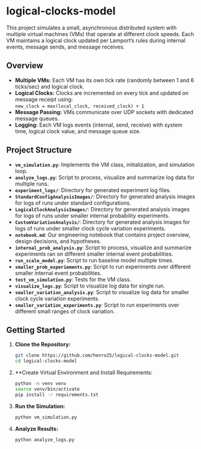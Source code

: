 # logical-clocks-model

This project simulates a small, asynchronous distributed system with multiple virtual machines (VMs) that operate at different clock speeds. Each VM maintains a logical clock updated per Lamport’s rules during internal events, message sends, and message receives.

## Overview

- **Multiple VMs:** Each VM has its own tick rate (randomly between 1 and 6 ticks/sec) and logical clock.
- **Logical Clocks:** Clocks are incremented on every tick and updated on message receipt using:  
  `new_clock = max(local_clock, received_clock) + 1`
- **Message Passing:** VMs communicate over UDP sockets with dedicated message queues.
- **Logging:** Each VM logs events (internal, send, receive) with system time, logical clock value, and message queue size.

## Project Structure

- **`vm_simulation.py`**: Implements the VM class, initialization, and simulation loop.
- **`analyze_logs.py`**: Script to process, visualize and summarize log data for multiple runs.
- **`experiment_logs/`**: Directory for generated experiment log files.
- **`StandardConfigAnalysisImages/`**: Directory for generated analysis images for logs of runs under standard configurations.
- **`LogicalClockAnalysisImages/`**: Directory for generated analysis images for logs of runs under smaller internal probability experiments.
- **`CustomVariationAnalysis/`**: Directory for generated analysis images for logs of runs under smaller clock cycle variation experiments.
- **`notebook.md`**: Our engineering notebook that contains project overview, design decisions, and hypotheses.
- **`internal_prob_analysis.py`**: Script to process, visualize and summarize experiments ran on different smaller internal event probabilities.
- **`run_scale_model.py`**: Script to run baseline model multiple times.
- **`smaller_prob_experiements.py`**: Script to run experiments over different smaller internal event probabilities.
- **`test_vm_simulation.py`**: Tests for the VM class.
- **`visualize_logs.py`**: Script to visualize log data for single run.
- **`smaller_variation_analysis.py`**: Script to visualize log data for smaller clock cycle variation experiments.
- **`smaller_variation_experiments.py`**: Script to run experiments over different small ranges of clock variation.

## Getting Started

1. **Clone the Repository:**
    ```bash
    git clone https://github.com/henro25/logical-clocks-model.git
    cd logical-clocks-model
    ```
2. **Create Virtual Environment and Install Requirements:
    ```bash
    python -m venv venv
    source venv/bin/activate
    pip install -r requirements.txt
    ```
3. **Run the Simulation:**
    ```bash
    python vm_simulation.py
    ```
4. **Analyze Results:**
    ```bash
    python analyze_logs.py
    ```
